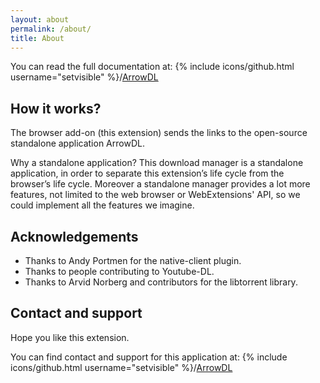 ```yaml
---
layout: about
permalink: /about/
title: About
---
```


You can read the full documentation at:
{% include icons/github.html username="setvisible" %}/[ArrowDL](https://github.com/setvisible/ArrowDL)

## How it works?

The browser add-on (this extension) sends the links to the open-source standalone application ArrowDL.

Why a standalone application?
This download manager is a standalone application,
in order to separate this extension’s life cycle from the browser’s life cycle.
Moreover a standalone manager provides a lot more features,
not limited to the web browser or WebExtensions' API,
so we could implement all the features we imagine.

## Acknowledgements

- Thanks to Andy Portmen for the native-client plugin.
- Thanks to people contributing to Youtube-DL.
- Thanks to Arvid Norberg and contributors for the libtorrent library.

## Contact and support

Hope you like this extension.

You can find contact and support for this application at:
{% include icons/github.html username="setvisible" %}/[ArrowDL](https://github.com/setvisible/ArrowDL)
